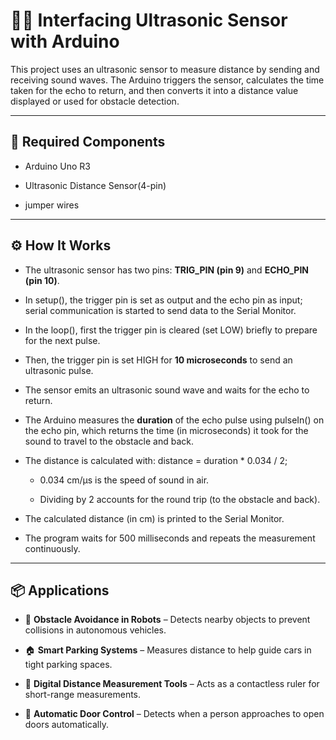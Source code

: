 # 📡📏 Interfacing Ultrasonic Sensor with Arduino

This project uses an ultrasonic sensor to measure distance by sending and receiving sound waves. The Arduino triggers the sensor, calculates the time taken for the echo to return, and then converts it into a distance value displayed or used for obstacle detection.

---

## 🔧 Required Components

- Arduino Uno R3

- Ultrasonic Distance Sensor(4-pin)

- jumper wires

---

## ⚙️ How It Works

- The ultrasonic sensor has two pins: **TRIG_PIN (pin 9)** and **ECHO_PIN (pin 10)**.

- In setup(), the trigger pin is set as output and the echo pin as input; serial communication is started to send data to the Serial Monitor.

- In the loop(), first the trigger pin is cleared (set LOW) briefly to prepare for the next pulse.

- Then, the trigger pin is set HIGH for **10 microseconds** to send an ultrasonic pulse.

- The sensor emits an ultrasonic sound wave and waits for the echo to return.

- The Arduino measures the **duration** of the echo pulse using pulseIn() on the echo pin, which returns the time (in microseconds) it took for the sound to travel to the obstacle and back.

- The distance is calculated with:
    distance = duration * 0.034 / 2;

  - 0.034 cm/µs is the speed of sound in air.

  - Dividing by 2 accounts for the round trip (to the obstacle and back).

- The calculated distance (in cm) is printed to the Serial Monitor.

- The program waits for 500 milliseconds and repeats the measurement continuously.

---

## 📦 Applications

- 🚗 **Obstacle Avoidance in Robots** – Detects nearby objects to prevent collisions in autonomous vehicles.

- 🏠 **Smart Parking Systems** – Measures distance to help guide cars in tight parking spaces.

- 📏 **Digital Distance Measurement Tools** – Acts as a contactless ruler for short-range measurements.

- 🚪 **Automatic Door Control** – Detects when a person approaches to open doors automatically.

